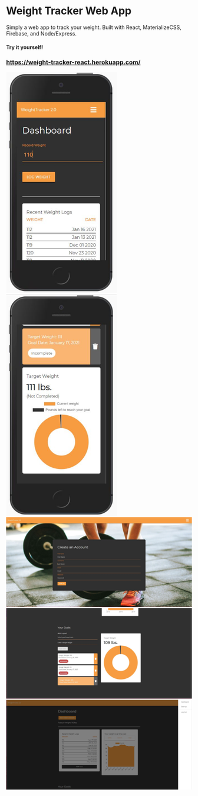 # Weight Tracker Web App

Simply a web app to track your weight. Built with React, MaterializeCSS, Firebase, and Node/Express. 

#### Try it yourself!

### https://weight-tracker-react.herokuapp.com/

<img src="mobile.jpg" width="300">

<img src="mobile2.jpg" width="300">

<img src="create-account.jpg" width="600">

<img src="dashboard.jpg" width="600">

<img src="dashboard2.jpg" width="600">
